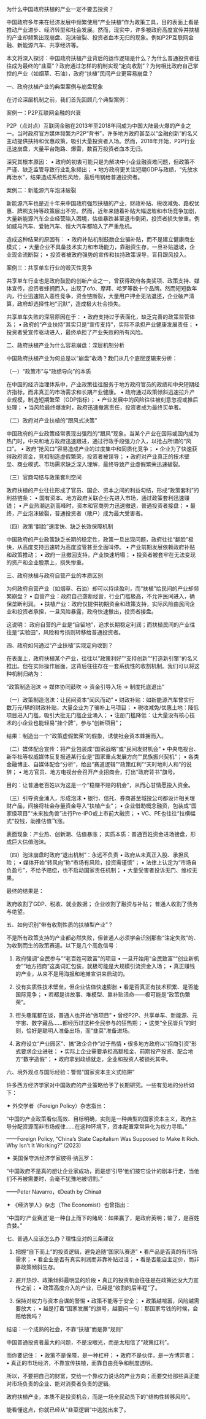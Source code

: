 为什么中国政府扶植的产业一定不要去投资？

中国政府多年来在经济发展中频繁使用“产业扶植”作为政策工具，目的表面上看是推动产业进步、经济转型和社会发展。然而，现实中，许多被政府高度宣传并扶植的产业却频繁出现崩盘、泡沫破裂、投资者血本无归的现象。例如P2P互联网金融、新能源汽车、共享经济等。

本文将深入探讨：中国政府扶植产业背后的运作逻辑是什么？为什么普通投资者往往成为最终的“韭菜”？政府通过怎样的机制实现“定向收割”？为何相比政府自己掌控的产业（如烟草、石油），政府“扶植”民间产业更容易崩盘？


一、政府扶植产业的典型案例与崩盘现象

在讨论深层机制之前，我们首先回顾几个典型案例：

案例一：P2P互联网金融的兴衰

P2P（点对点）互联网金融在2013年至2018年间成为中国大陆最火爆的产业之一。当时政府官方媒体频繁为P2P“背书”，许多地方政府甚至以“金融创新”的名义主动提供扶持和优惠政策，吸引大量投资者入场。然而，2018年开始，P2P行业迅速崩盘，大量平台跑路、爆雷，数百万投资者血本无归。

深究其根本原因：
	•	政府的初衷可能只是为解决中小企业融资难问题，但政策不严谨、缺乏监管导致行业乱象频出；
	•	地方政府更关注短期GDP与政绩，“先放水再治水”，结果造成系统性风险，最后甩锅给普通投资者。

案例二：新能源汽车泡沫破裂

新能源汽车也是近十年来中国政府强烈扶植的产业，财政补贴、税收减免、路权优惠、牌照支持等政策层出不穷。然而，近年来随着补贴大幅退坡和市场竞争加剧，大量新能源汽车企业经营陷入困境，估值暴跌甚至退市倒闭，投资者损失惨重。例如威马汽车、爱驰汽车、恒大汽车都陷入了严重危机。

造成这种结果的原因有：
	•	政府补贴机制鼓励企业骗补贴，而不是建立健康商业模式；
	•	大量企业不具备技术实力和市场能力，靠融资生存，一旦补贴退坡，企业现金流断裂；
	•	投资者被政府强势的宣传和扶持政策误导，盲目跟风投入。

案例三：共享单车行业的毁灭性竞争

共享单车行业也是政府鼓励的创新产业之一，曾获得政府各类奖项、政策支持、媒体宣传，投资者蜂拥而入，出现了ofo、摩拜、哈罗等数十个品牌。然而短短数年内，行业迅速陷入恶性竞争，资金链断裂，大量用户押金无法退还，企业破产清算，政府却选择性地“沉默”，造成极大社会损失。

共享单车失败的深层原因在于：
	•	政府支持过于表面化，缺乏完善的政策监管体系；
	•	政府的“产业扶持”其实只是“宣传支持”，实际不承担产业健康发展责任；
	•	投资者受宣传驱动进入，最终承担了产业失败的所有风险。



二、政府扶植产业为什么容易崩盘：深层机制分析

中国政府扶植产业为何总是以“崩盘”收场？我们从几个底层逻辑来分析：

（一）“政策市”与“政绩导向”的本质

在中国的经济治理体系中，产业政策往往服务于地方政府官员的政绩和中央短期经济指标，而非真正的市场需求和长期产业健康。
	•	政府通过政策倾斜迅速拉升产业规模，制造短期繁荣（GDP指标）；
	•	产业发展中的风险往往被刻意忽视或推后处理；
	•	当风险最终爆发时，政府迅速撤离责任，投资者成为最终买单者。

（二）政府对产业扶植的“跟风式决策”

中国政府的产业政策经常表现出强烈的“跟风”现象。当某个产业在国际或国内成为热门时，中央和地方政府迅速跟进，通过行政手段强力介入，以抢占所谓的“风口”。
	•	政府“抢风口”容易造成产业的过度集中和同质化竞争；
	•	企业为了快速获得政府资金，竞相制造虚假繁荣，投资者被误导；
	•	政府对产业真正的技术壁垒、商业模式、市场需求缺乏深入理解，最终导致产业虚假繁荣迅速破裂。

（三）官商勾结与政策套利空间

政府扶植的产业往往形成了官员、国企、资本之间的利益勾结，形成“政策套利”的利益链条：
	•	国有资本、地方政府关联企业先进入市场，通过政策套利迅速赚钱；
	•	产业热潮达到高峰时，资本和官商势力迅速撤退，普通投资者接盘；
	•	最终，产业泡沫破裂，普通投资者（散户）成为最大受害者。

（四）政策“翻脸”速度快、缺乏长效保障机制

中国政府的产业政策缺乏长期的稳定性，政策一旦出现问题，政府往往“翻脸”极快，从高度支持迅速转为高度监管甚至全面叫停。
	•	产业前期发展依赖政府补贴和政策推动；
	•	政府一旦撤回支持，产业快速坍塌；
	•	投资者被套牢在无法变现的资产和企业股票上，损失惨重。



三、政府扶植与政府自营产业的本质区别

为何政府自营产业（如烟草、石油）却可以持续盈利，而“扶植”给民间的产业却频繁崩盘？
	•	自营产业：政府自己垄断经营，行业门槛极高，不允许民间进入，确保垄断利润。
	•	扶植产业：政府仅提供初期资金和政策支持，实际风险由民间企业和投资者承担，一旦风险暴露，政府快速撤出，投资者接盘。

这说明：
政府自营的产业是“自留地”，追求长期稳定利润；而扶植民间的产业往往是“实验田”，风险和亏损则转移给普通投资者。


四、政府如何通过“产业扶植”实现定向收割？

在表面上，政府扶植某个产业，往往以“政策利好”“支持创新”“打造新引擎”的名义推出。但在实际操作层面，这背后往往存在一套系统性的收割机制。我们可以将这种机制归纳为：

“政策制造泡沫 → 媒体协同鼓吹 → 资金引导入场 → 制度托底退出”

（一）政策制造泡沫：让民间资本“闻风而动”
	•	财政补贴：如新能源汽车曾实行数万元/辆的财政补贴，大量企业为了骗补上马项目；
	•	税收减免/优惠土地：降低项目进入门槛，吸引大批无门槛企业涌入；
	•	注册门槛降低：让大量没有核心技术的小企业也能轻易“挂个牌”，参与“创新项目”；

结果：制造出一个“政策虚假繁荣”的假象，诱使社会资本蜂拥而入。


（二）媒体配合宣传：将产业包装成“国家战略”或“民间发财机会”
	•	中央电视台、新华社等权威媒体反复报道某行业是“国家重点发展方向”“民族振兴契机”；
	•	各类金融博主、自媒体配合“分析”，给出“赛道逻辑”“政策红利”“天时地利人和”的说辞；
	•	地方官员、地方电视台会召开产业招商会，打出“政府背书”旗号。

目的：让普通老百姓以为这是一个“稳赚不赔的机会”，从而心甘情愿投入资金。


（三）引导资金涌入，形成泡沫
	•	银行、信托、券商甚至城投公司都设计相关理财产品，间接将社会存量资金导入“扶植产业”；
	•	企业借助概念融资，包装成“国家级项目”“未来独角兽”进行Pre-IPO或上市前大融资；
	•	VC、PE也往往“拉横幅式”投钱，助推估值飞涨。

表面现象：产业热、创新潮、估值暴涨；
实质本质：普通百姓资金进场接盘，形成巨大估值泡沫。


（四）泡沫崩盘时政府“退出机制”：永远不负责
	•	政府从未真正入股、承担风险；
	•	媒体开始“转风向”称“市场有风险，投资需谨慎”；
	•	法律上认定为“市场自负盈亏”，不给予赔偿，也不启动国家责任机制；
	•	大量受害者投诉无门、维权无果。

最终的结果是：

政府收割了GDP、税收、就业数据；
企业收割了融资与补贴；
普通人收割了债务与绝望。


五、如何识别“带有收割性质的扶植型产业”？

不是所有政策支持的产业都必然失败，但普通人必须学会识别那些“注定失败”的、为收割而生的政策赛道。以下是几个高危信号：

1. 政府强调“全民参与”“老百姓可致富”的项目
	•	一旦开始用“全民致富”“创业新机会”“地方招商”这类词汇包装，就极可能是大规模引流资金入场；
	•	真正赚钱的产业，从来不是用海报和地摊宣讲来启动的。

2. 没有实质性技术壁垒，但企业估值快速膨胀
	•	看是否真正有技术积累、是否能国际竞争；
	•	若都是讲故事、堆模型、靠补贴活命——极可能是“政策伪繁荣”。

3. 街头巷尾都在谈，普通人也开始“做项目”
	•	曾经P2P、共享单车、新能源、元宇宙、数字藏品……都经历过这种全民参与的狂热期；
	•	这类“全民皆兵”的时刻，恰好是聪明人准备出场，而“韭菜”准备进场。

4. 政府设立“产业园区”、搞“政企合作”过于热情
	•	很多地方政府以“招商引资”形式要求企业进驻；
	•	实际上企业需要承担高额租金、前期投产投资、配合地方“数字造假”；
	•	政府拿到政绩就走，企业和投资人被锁死其中。


六、境外观点与国际经验：警惕“国家资本主义式陷阱”

许多西方经济学家对中国政府的产业策略给予了长期研究。一些有见地的分析如下：

✦ 外交学者（Foreign Policy）杂志指出：

“中国的产业政策看似高效、目标明确，实则是一种典型的国家资本主义，政府主导分配资源而非市场规律……在这种环境下，资本配置常常异化为权力寻租。”

——Foreign Policy, “China’s State Capitalism Was Supposed to Make It Rich. Why Isn’t It Working?” (2023)

✦ 美国保守派经济学家彼得·纳瓦罗：

“中国政府不是真的想让企业家成功，而是想‘引导’他们按它设计的剧本行走，当他们不再被需要时，会毫不犹豫地被切割。”

——Peter Navarro，《Death by China》

✦ 《经济学人》杂志（The Economist）也曾指出：

“中国的‘产业赛道’是一种自上而下的赌局：如果赢了，是政府英明；输了，是百姓贪婪。”


七、普通人应该怎么办？理性应对的三条建议

1. 把握“自下而上”的投资逻辑，避免追随“国家队赛道”
	•	看产品是否真的有市场需求；
	•	看企业是否有真实利润而非靠补贴过活；
	•	看是否能自主定价，而非靠政策倾斜生存。

2. 避开热炒、政策倾斜最明显的阶段
	•	真正的投资机会往往是在政策还没大力宣传之前；
	•	政策高度介入的产业，已经是“收割的后半程”了。

3. 保持对权力与资本合谋的警惕
	•	政策不能等于安全；
	•	政策越喧嚣，风险越需要放大；
	•	越是打着“国家发展”的旗号，越要问一句：那国家亏钱的时候，会赔给我吗？


结语：一个成熟的社会，不靠“扶植”而是靠“规则”

中国普通投资者最大的问题，不是没眼光，而是太相信了“政策红利”。

而你要记住：
	•	政策不是保障，是一种杠杆；
	•	政府不是伙伴，是一方博弈者；
	•	真正的市场经济，不靠宣传扶植，而靠自由竞争和制度透明。

所以，不要把自己的财富，交给一个靠权力说话的产业方向；而要交给那些真正能对市场负责的企业、能对消费者负责的逻辑。

政府扶植产业，本质不是投资机会，而是一场全民动员下的“结构性转移风险”。

能看懂这点，你就已经从“韭菜逻辑”中逃脱出来了。
